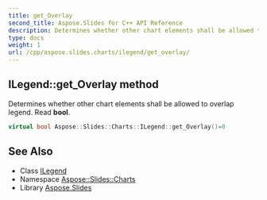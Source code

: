 ```yaml
---
title: get_Overlay
second_title: Aspose.Slides for C++ API Reference
description: Determines whether other chart elements shall be allowed to overlap legend. Read bool.
type: docs
weight: 1
url: /cpp/aspose.slides.charts/ilegend/get_overlay/
---
```

## ILegend::get_Overlay method


Determines whether other chart elements shall be allowed to overlap legend. Read **bool**.

```cpp
virtual bool Aspose::Slides::Charts::ILegend::get_Overlay()=0
```

## See Also

* Class [ILegend](../)
* Namespace [Aspose::Slides::Charts](../../)
* Library [Aspose.Slides](../../../)
